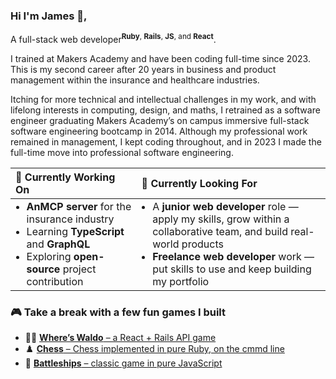 
### Hi I'm James 👋,

A full-stack web developer<sup>**Ruby**, **Rails**, **JS**, and **React**</sup>.

I trained at Makers Academy and have been coding full-time since 2023. This is my second career after 20 years in business and product management within the insurance and healthcare industries.

Itching for more technical and intellectual challenges in my work, and with lifelong interests in computing, design, and maths, I retrained as a software engineer graduating Makers Academy’s on campus immersive full-stack software engineering bootcamp in 2014. Although my professional work remained in management, I kept coding throughout, and in 2023 I made the full-time move into professional software engineering.

<table style="width:100%; border:none;">
  <colgroup>
    <col style="width:40%;">
    <col style="width:60%;">
  </colgroup>
  <thead>
    <tr>
      <th align="left">🧠 <strong>Currently Working On</strong></th>
      <th align="left">👀 <strong>Currently Looking For</strong></th>
    </tr>
  </thead>
  <tbody>
    <tr>
      <td>
        <ul style="margin:0; padding-left:1.1rem;">
          <li style="margin:0;"><strong>AnMCP server</strong> for the insurance industry</li>
          <li style="margin:0;">Learning <strong>TypeScript</strong> and <strong>GraphQL</strong></li>
          <li style="margin:0;">Exploring <strong>open-source</strong> project contribution</li>
        </ul>
      </td>
      <td style="vertical-align:top;">
        <ul style="margin:0; padding-left:1.1rem;">
          <li style="margin:0;">A <strong>junior web developer</strong> role — apply my skills, grow within a collaborative team, and build real-world products</li>
          <li style="margin:0;"><strong>Freelance web developer</strong> work — put skills to use and keep building my portfolio</li>
        </ul>
      </td>
  </tbody>
</table>



### 🎮 Take a break with a few fun games I built
- 🕵️‍♂️ [**Where’s Waldo** – a React + Rails API game](https://www.waldo.bibble.com)
- ♟️ [**Chess** – Chess implemented in pure Ruby, on the cmmd line](https://replit.com/@jbk1/Chess)
- 🚢 [**Battleships** – classic game in pure JavaScript](https://www.battleshiips.bibble.com)